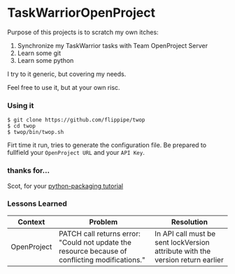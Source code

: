 TaskWarriorOpenProject
=============================

Purpose of this projects is to scratch my own itches:

1. Synchronize my TaskWarrior tasks with Team OpenProject Server
2. Learn some git
3. Learn some python

I try to it generic, but covering my needs.

Feel free to use it, but at your own risc.



### Using it

    $ git clone https://github.com/flippipe/twop
    $ cd twop
    $ twop/bin/twop.sh

Firt time it run, tries to generate the configuration file. Be prepared to fullfield your `OpenProject URL`  and your `API Key`.

### thanks for...

Scot, for your [python-packaging tutorial](https://python-packaging.readthedocs.io/en/latest/about.html)


### Lessons Learned

| Context | Problem | Resolution | 
|---|---|---|
|OpenProject| PATCH call returns error: "Could not update the resource because of conflicting modifications." | In API call must be sent lockVersion attribute with the version return earlier |